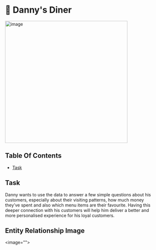 # 🍜 Danny's Diner
<img src="https://8weeksqlchallenge.com/images/case-study-designs/1.png" alt="image" width="400" height="400">

## Table Of Contents
- [Task](#task)

## Task
Danny wants to use the data to answer a few simple questions about his customers, especially about their visiting patterns, how much money they’ve spent and also which menu items are their favourite. Having this deeper connection with his customers will help him deliver a better and more personalised experience for his loyal customers.

## Entity Relationship Image

<image="">
